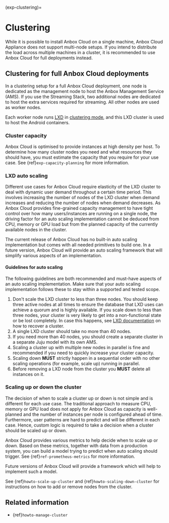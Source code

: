(exp-clustering)=
# Clustering

While it is possible to install Anbox Cloud on a single machine, Anbox Cloud Appliance does not support multi-node setups. If you intend to distribute the load across multiple machines in a cluster, it is recommended to use Anbox Cloud for full deployments instead.

## Clustering for full Anbox Cloud deployments

In a clustering setup for a full Anbox Cloud deployment, one node is dedicated as the management node to host the Anbox Management Service (AMS). If you use the Streaming Stack, two additional nodes are dedicated to host the extra services required for streaming. All other nodes are used as worker nodes.

Each worker node runs [LXD](https://ubuntu.com/lxd) in [clustering mode](https://documentation.ubuntu.com/lxd/en/latest/clustering/), and this LXD cluster is used to host the Android containers.

### Cluster capacity

Anbox Cloud is optimised to provide instances at high density per host. To determine how many cluster nodes you need and what resources they should have, you must estimate the capacity that you require for your use case. See {ref}`exp-capacity-planning` for more information.

### LXD auto scaling

Different use cases for Anbox Cloud require elasticity of the LXD cluster to deal with dynamic user demand throughout a certain time period. This involves increasing the number of nodes of the LXD cluster when demand increases and reducing the number of nodes when demand decreases. As Anbox Cloud provides fine-grained capacity management to have tight control over how many users/instances are running on a single node, the driving factor for an auto scaling implementation cannot be deduced from CPU, memory or GPU load but from the planned capacity of the currently available nodes in the cluster.

The current release of Anbox Cloud has no built-in auto scaling implementation but comes with all needed primitives to build one. In a future version, Anbox Cloud will provide an auto scaling framework that will simplify various aspects of an implementation.

#### Guidelines for auto scaling

The following guidelines are both recommended and must-have aspects of an auto scaling implementation. Make sure that your auto scaling implementation follows these to stay within a supported and tested scope.

1. Don't scale the LXD cluster to less than three nodes. You should keep three active nodes at all times to ensure the database that LXD uses can achieve a quorum and is highly available. If you scale down to less than three nodes, your cluster is very likely to get into a non-functional state or be lost completely. In case this happens, see [LXD documentation](https://documentation.ubuntu.com/lxd/en/latest/howto/cluster_recover/) on how to recover a cluster.
1. A single LXD cluster should take no more than 40 nodes.
1. If you need more than 40 nodes, you should create a separate cluster in a separate Juju model with its own AMS.
1. Scaling a cluster up with multiple new nodes in parallel is fine and recommended if you need to quickly increase your cluster capacity.
1. Scaling down **MUST** strictly happen in a sequential order with no other scaling operations (for example, scale up) running in parallel.
1. Before removing a LXD node from the cluster you **MUST** delete all instances on it.

### Scaling up or down the cluster

The decision of when to scale a cluster up or down is not simple and is different for each use case. The traditional approach to measure CPU, memory or GPU load does not apply for Anbox Cloud as capacity is well-planned and the number of instances per node is configured ahead of time. Furthermore, user patterns are hard to predict and will be different in each case. Hence, custom logic is required to take a decision when a cluster should be scaled up or down.

Anbox Cloud provides various metrics to help decide when to scale up or down. Based on these metrics, together with data from a production system, you can build a model trying to predict when auto scaling should trigger. See {ref}`ref-prometheus-metrics` for more information.

Future versions of Anbox Cloud will provide a framework which will help to implement such a model.

See {ref}`howto-scale-up-cluster` and {ref}`howto-scaling-down-cluster` for instructions on how to add or remove nodes from the cluster.

## Related information

* {ref}`howto-manage-cluster`
